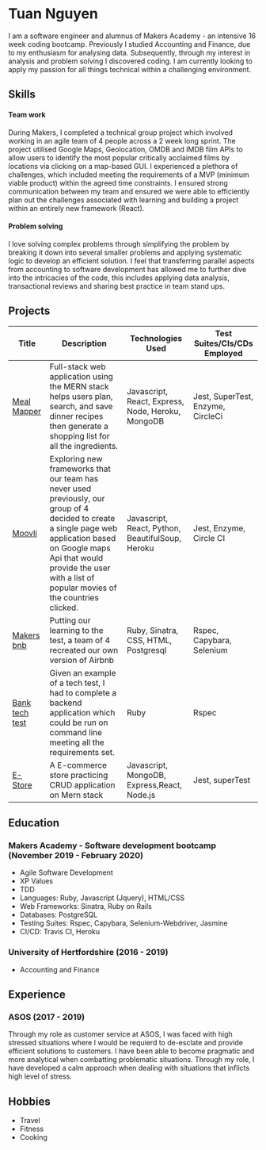 <h1> Tuan Nguyen </h1>
I am a software engineer and alumnus of Makers Academy - an intensive 16 week coding bootcamp. Previously I studied Accounting and Finance, due to my enthusiasm for analysing data. Subsequently, through my interest in analysis and problem solving I discovered coding. I am currently looking to apply my passion for all things technical within a challenging environment.

<h2>
Skills
</h2>

<h4> Team work</h4> 
During Makers, I completed a technical group project which involved working in an agile team of 4 people across a 2 week long sprint. The project utilised Google Maps, Geolocation, OMDB and IMDB film APIs to allow users to identify the most popular critically acclaimed films by locations via clicking on a map-based GUI. I experienced a plethora of challenges, which included meeting the requirements of a MVP (minimum viable product) within the agreed time constraints. I ensured strong communication between my team and ensured we were able to efficiently plan out the challenges associated with learning and building a project within an entirely new framework (React).

<h4> Problem solving</h4>
I love solving complex problems through simplifying the problem by breaking it down into several smaller problems and applying systematic logic to develop an efficient solution. I feel that transferring parallel aspects from accounting to software development has allowed me to further dive into the intricacies of the code, this includes applying data analysis, transactional reviews and sharing best practice in team stand ups.

<h2>
Projects
</h2>

| Title | Description | Technologies Used | Test Suites/CIs/CDs Employed |
|--|--|--|--|
|[Meal Mapper](https://github.com/TuanNguyen1010/Meal_mapper)| Full-stack web application using the MERN stack helps users plan, search, and save dinner recipes then generate a shopping list for all the ingredients.|Javascript, React, Express, Node, Heroku, MongoDB| Jest,  SuperTest, Enzyme, CircleCi|
| [Moovli](https://github.com/AndreaDiotallevi/moovli) | Exploring new frameworks that our team has never used previously, our group of 4 decided to create a single page web application based on Google maps Api that would provide the user with a list of popular movies of the countries clicked. | Javascript, React, Python, BeautifulSoup, Heroku | Jest, Enzyme, Circle CI |
| [Makers bnb](https://github.com/ajbacon/makers-bnb) | Putting our learning to the test, a team of 4 recreated our own version of Airbnb | Ruby, Sinatra,  CSS, HTML, Postgresql | Rspec, Capybara, Selenium |
| [Bank tech test](https://github.com/TuanNguyen1010/Bank_test) | Given an example of a tech test, I had to complete a backend application which could be run on command line meeting all the requirements set. | Ruby | Rspec |
| [E-Store](https://github.com/TuanNguyen1010/E-store) | A E-commerce store practicing CRUD application on Mern stack| Javascript, MongoDB, Express,React, Node.js | Jest, superTest |


<h2>Education</h2>
<h3>Makers Academy - Software development bootcamp (November 2019 - February 2020) </h3>
<ul>
<li>Agile Software Development </li>
<li>XP Values</li>
<li>TDD</li>
<li>Languages: Ruby, Javascript (Jquery), HTML/CSS</li>
<li>Web Frameworks: Sinatra, Ruby on Rails</li>
<li>Databases: PostgreSQL</li>
<li>Testing Suites: Rspec, Capybara, Selenium-Webdriver, Jasmine</li>
<li> CI/CD: Travis CI, Heroku</li>
</ul>


<h3>University of Hertfordshire (2016 - 2019) </h3>
<ul>
<li>Accounting and Finance </li>
</ul>

<h2>Experience</h2>
<h3>ASOS (2017 - 2019) </h3>
Through my role as customer service at ASOS, I was faced with high stressed situations where I would be requierd to de-esclate and provide efficient solutions to customers. I have been able to become pragmatic and more analytical when combatting problematic situations. Through my role, I have developed a calm approach when dealing with situations that inflicts high level of stress.


<h2>Hobbies</h2>
<ul>
<li> Travel </li>
<li> Fitness </li>
<li> Cooking </li>

</ul>
